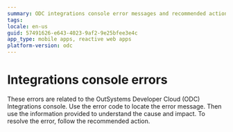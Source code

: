```yaml
---
summary: ODC integrations console error messages and recommended actions
tags: 
locale: en-us
guid: 57491626-e643-4023-9af2-9e25bfee3e4c
app_type: mobile apps, reactive web apps
platform-version: odc
---
```


# Integrations console errors

These errors are related to the OutSystems Developer Cloud (ODC) Integrations console. Use the error code to locate the error message. Then use the information provided to understand the cause and impact. To resolve the error, follow the recommended action.
